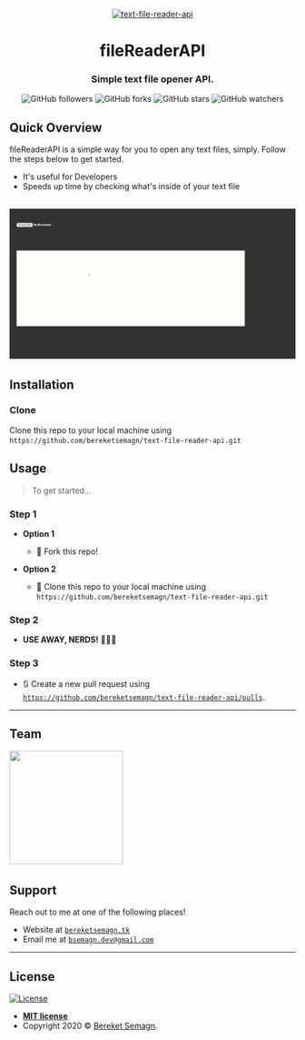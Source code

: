 <p align="center"

<a href="http://file-reader-api.netlify.app"><img src="https://icons-for-free.com/iconfiles/png/512/folder+open+icon-1320161390409087972.png" width ="100" title="text-file-reader-api" alt="text-file-reader-api"></a>

<h1 align="center">
      fileReaderAPI
</h1>

<h3 align="center">
    Simple text file opener API.
</h3>

<p align="center">
  <img alt="GitHub followers" src="https://img.shields.io/github/followers/bereketsemagn?label=Follow&style=social">
  <img alt="GitHub forks" src="https://img.shields.io/github/forks/bereketsemagn/text-file-reader-api?style=social">
  <img alt="GitHub stars" src="https://img.shields.io/github/stars/bereketsemagn/text-file-reader-api?style=social">
  <img alt="GitHub watchers" src="https://img.shields.io/github/watchers/bereketsemagn/text-file-reader-api?style=social"> <br>

## Quick Overview

fileReaderAPI is a simple way for you to open any text files, simply. Follow the steps below to get started.

- It's useful for Developers
- Speeds up time by checking what's inside of your text file

<br> 

<img src="assets/screen.gif"> 

<br>

## Installation

### Clone

Clone this repo to your local machine using `https://github.com/bereketsemagn/text-file-reader-api.git`

## Usage

> To get started...

### Step 1

- **Option 1**
    - 🍴 Fork this repo!

- **Option 2**
    - 👯 Clone this repo to your local machine using `https://github.com/bereketsemagn/text-file-reader-api.git`

### Step 2

- **USE AWAY, NERDS!** 🔨🔨🔨

### Step 3

- 🔃 Create a new pull request using <a href="https://github.com/bereketsemagn/text-file-reader-api/pulls" target="_blank">`https://github.com/bereketsemagn/text-file-reader-api/pulls`</a>.

---

## Team

<a href="bereketsemagn.tk"><img src="https://avatars1.githubusercontent.com/u/68391329?s=460&u=edcfc3815dab595e7e3fe70224e427b01988578b&v=4" width ="200" height= "200"> </a>
      
## Support

Reach out to me at one of the following places!

- Website at <a href="http://bereketsemagn.tk" target="_blank">`bereketsemagn.tk`</a>
- Email me at <a href="mailto:bsemagn.dev@gmail.com" target="_blank">`bsemagn.dev@gmail.com`</a>

---

## License

[![License](http://img.shields.io/:license-mit-blue.svg?style=flat-square)](http://badges.mit-license.org)

- **[MIT license](http://opensource.org/licenses/mit-license.php)**
- Copyright 2020 © <a href="http://bereketsemagn.tk" target="_blank">Bereket Semagn</a>.
